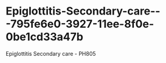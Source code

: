 # Epiglottitis-Secondary-care---795fe6e0-3927-11ee-8f0e-0be1cd33a47b
Epiglottitis Secondary care - PH805
